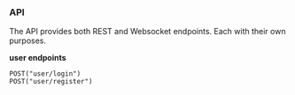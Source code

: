 ### API

The API provides both REST and Websocket endpoints. Each with their own purposes.

**user endpoints** 
```
POST("user/login")
POST("user/register")
```
